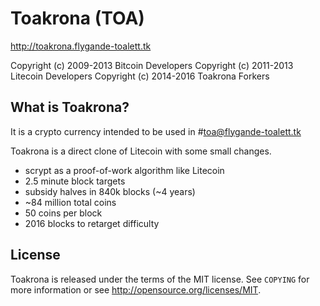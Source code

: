 Toakrona (TOA)
================================

http://toakrona.flygande-toalett.tk

Copyright (c) 2009-2013 Bitcoin Developers
Copyright (c) 2011-2013 Litecoin Developers
Copyright (c) 2014-2016 Toakrona Forkers

What is Toakrona?
----------------

It is a crypto currency intended to be used in #toa@flygande-toalett.tk

Toakrona is a direct clone of Litecoin with some small changes.
 - scrypt as a proof-of-work algorithm like Litecoin
 - 2.5 minute block targets
 - subsidy halves in 840k blocks (~4 years)
 - ~84 million total coins
 - 50 coins per block
 - 2016 blocks to retarget difficulty

License
-------

Toakrona is released under the terms of the MIT license. See `COPYING` for more
information or see http://opensource.org/licenses/MIT.
